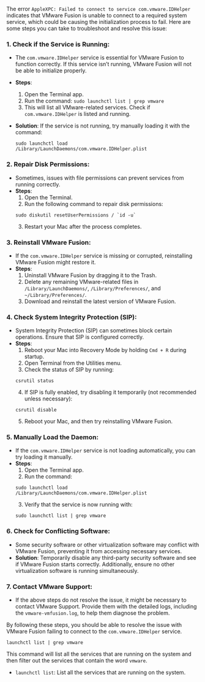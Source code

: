 The error `AppleXPC: Failed to connect to service com.vmware.IDHelper` indicates that VMware Fusion is unable to connect to a required system service, which could be causing the initialization process to fail. Here are some steps you can take to troubleshoot and resolve this issue:

### 1. **Check if the Service is Running**:

- The `com.vmware.IDHelper` service is essential for VMware Fusion to function correctly. If this service isn’t running, VMware Fusion will not be able to initialize properly.
- **Steps**:

  1.  Open the Terminal app.
  2.  Run the command: `sudo launchctl list | grep vmware`
  3.  This will list all VMware-related services. Check if `com.vmware.IDHelper` is listed and running.

- **Solution**: If the service is not running, try manually loading it with the command:
  ```
  sudo launchctl load /Library/LaunchDaemons/com.vmware.IDHelper.plist
  ```

### 2. **Repair Disk Permissions**:

- Sometimes, issues with file permissions can prevent services from running correctly.
- **Steps**:
  1.  Open the Terminal.
  2.  Run the following command to repair disk permissions:
  ```
  sudo diskutil resetUserPermissions / `id -u`
  ```
  3.  Restart your Mac after the process completes.

### 3. **Reinstall VMware Fusion**:

- If the `com.vmware.IDHelper` service is missing or corrupted, reinstalling VMware Fusion might restore it.
- **Steps**:
  1.  Uninstall VMware Fusion by dragging it to the Trash.
  2.  Delete any remaining VMware-related files in `/Library/LaunchDaemons/`, `/Library/Preferences/`, and `~/Library/Preferences/`.
  3.  Download and reinstall the latest version of VMware Fusion.

### 4. **Check System Integrity Protection (SIP)**:

- System Integrity Protection (SIP) can sometimes block certain operations. Ensure that SIP is configured correctly.
- **Steps**:
  1.  Reboot your Mac into Recovery Mode by holding `Cmd + R` during startup.
  2.  Open Terminal from the Utilities menu.
  3.  Check the status of SIP by running:
  ```
  csrutil status
  ```
  4.  If SIP is fully enabled, try disabling it temporarily (not recommended unless necessary):
  ```
  csrutil disable
  ```
  5.  Reboot your Mac, and then try reinstalling VMware Fusion.

### 5. **Manually Load the Daemon**:

- If the `com.vmware.IDHelper` service is not loading automatically, you can try loading it manually.
- **Steps**:
  1.  Open the Terminal app.
  2.  Run the command:
  ```
  sudo launchctl load /Library/LaunchDaemons/com.vmware.IDHelper.plist
  ```
  3.  Verify that the service is now running with:
  ```
  sudo launchctl list | grep vmware
  ```

### 6. **Check for Conflicting Software**:

- Some security software or other virtualization software may conflict with VMware Fusion, preventing it from accessing necessary services.
- **Solution**: Temporarily disable any third-party security software and see if VMware Fusion starts correctly. Additionally, ensure no other virtualization software is running simultaneously.

### 7. **Contact VMware Support**:

- If the above steps do not resolve the issue, it might be necessary to contact VMware Support. Provide them with the detailed logs, including the `vmware-vmfusion.log`, to help them diagnose the problem.

By following these steps, you should be able to resolve the issue with VMware Fusion failing to connect to the `com.vmware.IDHelper` service.

```shell
launchctl list | grep vmware
```

This command will list all the services that are running on the system and then filter out the services that contain the word `vmware`.

- `launchctl list`: List all the services that are running on the system.
